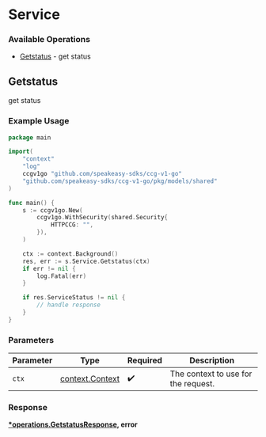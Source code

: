 # Service

### Available Operations

* [Getstatus](#getstatus) - get status

## Getstatus

get status

### Example Usage

```go
package main

import(
	"context"
	"log"
	ccgv1go "github.com/speakeasy-sdks/ccg-v1-go"
	"github.com/speakeasy-sdks/ccg-v1-go/pkg/models/shared"
)

func main() {
    s := ccgv1go.New(
        ccgv1go.WithSecurity(shared.Security{
            HTTPCCG: "",
        }),
    )

    ctx := context.Background()
    res, err := s.Service.Getstatus(ctx)
    if err != nil {
        log.Fatal(err)
    }

    if res.ServiceStatus != nil {
        // handle response
    }
}
```

### Parameters

| Parameter                                             | Type                                                  | Required                                              | Description                                           |
| ----------------------------------------------------- | ----------------------------------------------------- | ----------------------------------------------------- | ----------------------------------------------------- |
| `ctx`                                                 | [context.Context](https://pkg.go.dev/context#Context) | :heavy_check_mark:                                    | The context to use for the request.                   |


### Response

**[*operations.GetstatusResponse](../../models/operations/getstatusresponse.md), error**


